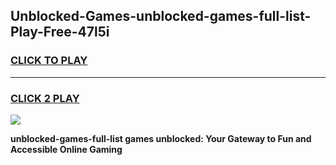 
## Unblocked-Games-unblocked-games-full-list-Play-Free-47l5i
<h3>
<a href="https://premium76.site?title=unblocked-games-full-list&ref=23A">CLICK TO PLAY</a></h3>
<hr>

<h3>
<a href="https://premium76.site?title=unblocked-games-full-list&ref=23A">CLICK 2 PLAY</a>
  
</h3>

<a href="https://premium76.site?title=unblocked-games-full-list&ref=23A"><img src="https://clearcache.store/games.png"></a>


**unblocked-games-full-list games unblocked: Your Gateway to Fun and Accessible Online Gaming**
